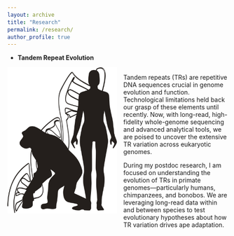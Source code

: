 ```yaml
---
layout: archive
title: "Research"
permalink: /research/
author_profile: true
---
```


- **Tandem Repeat Evolution**  
<div style="width: 100%; display: flex; align-items: flex-start;">
  <img src="images/human_chimp_dna.png" alt="Tandem Repeat Evolution" width="250" style="margin-right: 15px;">
  <div style="flex: 1;">
    <p>
      Tandem repeats (TRs) are repetitive DNA sequences crucial in genome evolution and function.
      Technological limitations held back our grasp of these elements until recently. Now, with long-read, high-fidelity whole-genome sequencing and advanced analytical tools, we are poised to uncover the extensive TR variation across eukaryotic genomes.
    </p>
    <p>
      During my postdoc research, I am focused on understanding the evolution of TRs in primate genomes—particularly humans, chimpanzees, and bonobos.
      We are leveraging long-read data within and between species to test evolutionary hypotheses about how TR variation drives ape adaptation.
    </p>
  </div>
</div>


